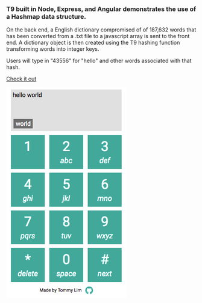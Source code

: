 ### T9 built in Node, Express, and Angular demonstrates the use of a Hashmap data structure.

On the back end, a English dictionary compromised of of 187,632 words that has been converted from a .txt file to a javascript array is sent to the front end.  A dictionary object is then created using the T9 hashing function transforming words into integer keys.

Users will type in "43556" for "hello" and other words associated with that hash.

[Check it out](https://t9-emulator.herokuapp.com/)

![screenshot](./public/img/demo.png)
